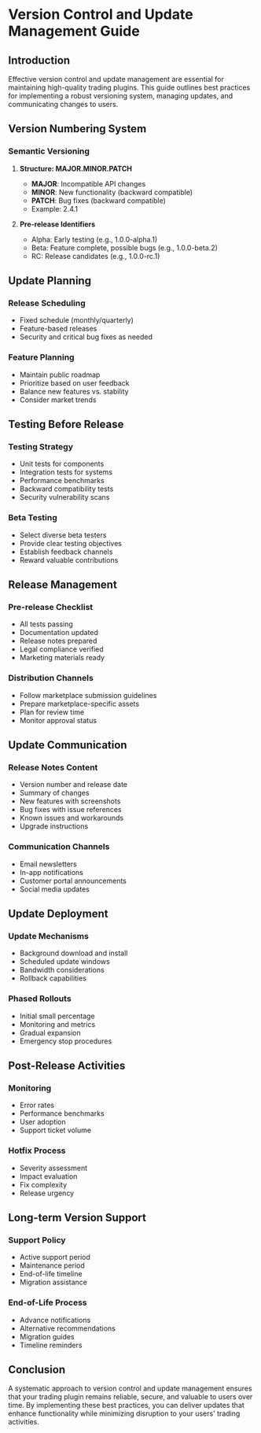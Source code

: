 # Version Control and Update Management Guide

## Introduction

Effective version control and update management are essential for maintaining high-quality trading plugins. This guide outlines best practices for implementing a robust versioning system, managing updates, and communicating changes to users.

## Version Numbering System

### Semantic Versioning

1. **Structure: MAJOR.MINOR.PATCH**
   - **MAJOR**: Incompatible API changes
   - **MINOR**: New functionality (backward compatible)
   - **PATCH**: Bug fixes (backward compatible)
   - Example: 2.4.1

2. **Pre-release Identifiers**
   - Alpha: Early testing (e.g., 1.0.0-alpha.1)
   - Beta: Feature complete, possible bugs (e.g., 1.0.0-beta.2)
   - RC: Release candidates (e.g., 1.0.0-rc.1)

## Update Planning

### Release Scheduling

- Fixed schedule (monthly/quarterly)
- Feature-based releases
- Security and critical bug fixes as needed

### Feature Planning

- Maintain public roadmap
- Prioritize based on user feedback
- Balance new features vs. stability
- Consider market trends

## Testing Before Release

### Testing Strategy

- Unit tests for components
- Integration tests for systems
- Performance benchmarks
- Backward compatibility tests
- Security vulnerability scans

### Beta Testing

- Select diverse beta testers
- Provide clear testing objectives
- Establish feedback channels
- Reward valuable contributions

## Release Management

### Pre-release Checklist

- All tests passing
- Documentation updated
- Release notes prepared
- Legal compliance verified
- Marketing materials ready

### Distribution Channels

- Follow marketplace submission guidelines
- Prepare marketplace-specific assets
- Plan for review time
- Monitor approval status

## Update Communication

### Release Notes Content

- Version number and release date
- Summary of changes
- New features with screenshots
- Bug fixes with issue references
- Known issues and workarounds
- Upgrade instructions

### Communication Channels

- Email newsletters
- In-app notifications
- Customer portal announcements
- Social media updates

## Update Deployment

### Update Mechanisms

- Background download and install
- Scheduled update windows
- Bandwidth considerations
- Rollback capabilities

### Phased Rollouts

- Initial small percentage
- Monitoring and metrics
- Gradual expansion
- Emergency stop procedures

## Post-Release Activities

### Monitoring

- Error rates
- Performance benchmarks
- User adoption
- Support ticket volume

### Hotfix Process

- Severity assessment
- Impact evaluation
- Fix complexity
- Release urgency

## Long-term Version Support

### Support Policy

- Active support period
- Maintenance period
- End-of-life timeline
- Migration assistance

### End-of-Life Process

- Advance notifications
- Alternative recommendations
- Migration guides
- Timeline reminders

## Conclusion

A systematic approach to version control and update management ensures that your trading plugin remains reliable, secure, and valuable to users over time. By implementing these best practices, you can deliver updates that enhance functionality while minimizing disruption to your users' trading activities.
